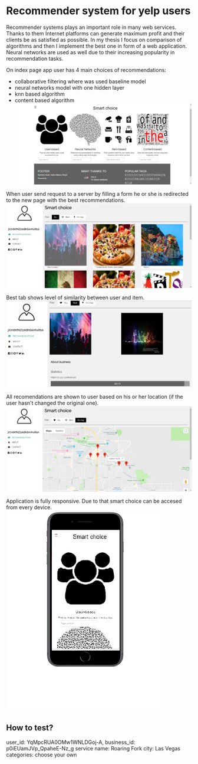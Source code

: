# Recommender system for yelp users
Recommender systems plays an important role in many web services. Thanks to them Internet platforms can generate maximum profit and their clients be as satisfied as possible. In my thesis I focus on comparison of algorithms and then I implement the best one in form of a web application. Neural networks are used as well due to their increasing popularity in recommendation tasks.

On index page app user has 4 main choices of recommendations:
- collaborative filtering where was used baseline model  
- neural networks model with one hidden layer 
- knn based algorithm 
- content based algorithm 
![alt text](https://github.com/matbarPL/Recommender-system-for-yelp.com-users/blob/master/screens/index.png)


When user send request to a server by filling a form he or she is redirected to the new page with the best recommendations.
![alt text](https://github.com/matbarPL/Recommender-system-for-yelp.com-users/blob/master/screens/all.png)

Best tab shows level of similarity between user and item.
![alt text](https://github.com/matbarPL/Recommender-system-for-yelp.com-users/blob/master/screens/best_one.png)

All recomendations are shown to user based on his or her location (if the user hasn't changed the original one).
![alt text](https://github.com/matbarPL/Recommender-system-for-yelp.com-users/blob/master/screens/on_map.png)

Application is fully responsive. Due to that smart choice can be accesed from every device. 
![alt text](https://github.com/matbarPL/Recommender-system-for-yelp.com-users/blob/master/screens/iphone8.jpg)

## How to test?
user_id: YqMpcRUA0OMw1WNLDGoj-A, 
business_id: p0iEUamJVp_QpaheE-Nz_g
service name: Roaring Fork
city: Las Vegas
categories: choose your own 
